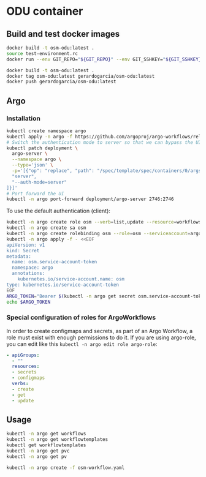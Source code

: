 # ODU container

## Build and test docker images

```bash
docker build -t osm-odu:latest .
source test-environment.rc
docker run --env GIT_REPO="${GIT_REPO}" --env GIT_SSHKEY="${GIT_SSHKEY}" --env GIT_MANIFEST_FOLDER="${GIT_MANIFEST_FOLDER}" -it osm-odu:latest
```

```bash
docker build -t osm-odu:latest .
docker tag osm-odu:latest gerardogarcia/osm-odu:latest
docker push gerardogarcia/osm-odu:latest
```

## Argo

### Installation

```bash
kubectl create namespace argo
kubectl apply -n argo -f https://github.com/argoproj/argo-workflows/releases/download/v3.4.11/install.yaml
# Switch the authentication mode to server so that we can bypass the UI login for now
kubectl patch deployment \
  argo-server \
  --namespace argo \
  --type='json' \
  -p='[{"op": "replace", "path": "/spec/template/spec/containers/0/args", "value": [
  "server",
  "--auth-mode=server"
]}]'
# Port forward the UI
kubectl -n argo port-forward deployment/argo-server 2746:2746
```

To use the default authentication (client):

```bash
kubectl -n argo create role osm --verb=list,update --resource=workflows.argoproj.io
kubectl -n argo create sa osm
kubectl -n argo create rolebinding osm --role=osm --serviceaccount=argo:osm
kubectl -n argo apply -f - <<EOF
apiVersion: v1
kind: Secret
metadata:
  name: osm.service-account-token
  namespace: argo
  annotations:
    kubernetes.io/service-account.name: osm
type: kubernetes.io/service-account-token
EOF
ARGO_TOKEN="Bearer $(kubectl -n argo get secret osm.service-account-token -o=jsonpath='{.data.token}' | base64 --decode)"
echo $ARGO_TOKEN
```

### Special configuration of roles for ArgoWorkflows

In order to create configmaps and secrets, as part of an Argo Workflow, a role must exist with enough permissions to do it. If you are using argo-role, you can edit like this `kubectl -n argo edit role argo-role`:

```yaml
- apiGroups:
  - ""
  resources:
  - secrets
  - configmaps
  verbs:
  - create
  - get
  - update
```

## Usage

```bash
kubectl -n argo get workflows
kubectl -n argo get workflowtemplates
kubectl get workflowtemplates
kubectl -n argo get pvc
kubectl -n argo get pv

kubectl -n argo create -f osm-workflow.yaml
```
